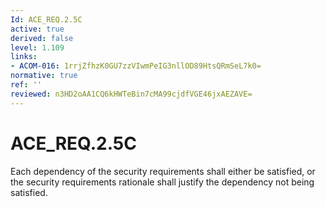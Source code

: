 ```yaml
---
Id: ACE_REQ.2.5C
active: true
derived: false
level: 1.109
links:
- ACOM-016: 1rrjZfhzK0GU7zzVIwmPeIG3nllOD89HtsQRmSeL7k0=
normative: true
ref: ''
reviewed: n3HD2oAA1CQ6kHWTeBin7cMA99cjdfVGE46jxAEZAVE=
---
```


# ACE_REQ.2.5C

Each dependency of the security requirements shall either be satisfied, or the security requirements rationale shall justify the dependency not being satisfied.